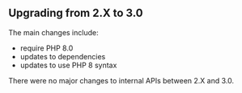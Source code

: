 
## Upgrading from 2.X to 3.0

The main changes include:

 * require PHP 8.0
 * updates to dependencies
 * updates to use PHP 8 syntax

There were no major changes to internal APIs between 2.X and 3.0.
